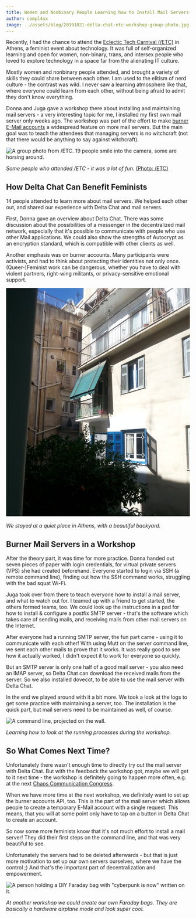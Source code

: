 ```yaml
---
title: Women and Nonbinary People Learning how to Install Mail Servers - Delta Chat at /ETC
author: compl4xx
image: ../assets/blog/20191021-delta-chat-etc-workshop-group-photo.jpg
---
```


Recently, I had the chance to attend the [Eclectic Tech Carnival
(/ETC)](https://eclectictechcarnival.org) in Athens, a feminist event about
technology. It was full of self-organized learning and open for women,
non-binary, trans, and intersex people who loved to explore technology in a
space far from the alienating IT culture.

Mostly women and nonbinary people attended, and brought a variety of skills
they could share between each other. I am used to the elitism of nerd culture -
the contrast was wild. I never saw a learning atmosphere like that, where
everyone could learn from each other, without being afraid to admit they don't
know everything.

Donna and Juga gave a workshop there about installing and maintaining mail
servers - a very interesting topic for me, I installed my first own mail server
only weeks ago. The workshop was part of the effort to make [burner E-Mail
accounts](https://delta.chat/en/2018-11-17-deltaxi#new-planned-features-for-at-risk-and-other-users)
a widespread feature on more mail servers. But the main goal was to teach the
attendees that managing servers is no witchcraft (not that there would be
anything to say against witchcraft).

![A group photo from /ETC. 19 people smile into the camera, some are horsing
around.](../assets/blog/20191021-delta-chat-etc-workshop-group-photo.jpg)

*Some people who attended /ETC - it was a lot of fun.* [(Photo:
/ETC)](https://eclectictechcarnival.org/etc/2019/athens/communications/group-photo/)

## How Delta Chat Can Benefit Feminists

14 people attended to learn more about mail servers. We helped each other out,
and shared our experience with Delta Chat and mail servers. 

First, Donna gave an overview about Delta Chat. There was some discussion about
the possibilities of a messenger in the decentralized mail network, especially
that it's possible to communicate with people who use other Mail applications.
We could also show the strengths of Autocrypt as an encryption standard, which
is compatible with other clients as well.

Another emphasis was on burner accounts. Many participants were activists, and
had to think about protecting their identities not only once. (Queer-)Feminist
work can be dangerous, whether you have to deal with violent partners,
right-wing militants, or privacy-sensitive emotional support.

![A backyard in Athens](../assets/blog/20191021-delta-chat-etc-workshop-athens-backyard.jpg)

*We stayed at a quiet place in Athens, with a beautiful backyard.*

## Burner Mail Servers in a Workshop

After the theory part, it was time for more practice. Donna handed out seven
pieces of paper with login credentials, for virtual private servers (VPS) she
had created beforehand. Everyone started to login via SSH (a remote command
line), finding out how the SSH command works, struggling with the bad squat
Wi-Fi.

Juga took over from there to teach everyone how to install a mail server, and
what to watch out for. I teamed up with a friend to get started, the others
formed teams, too. We could look up the instructions in a pad for how to
install & configure a postfix SMTP server - that's the software which takes
care of sending mails, and receiving mails from other mail servers on the
Internet.

After everyone had a running SMTP server, the fun part came - using it to
communicate with each other! With using Mutt on the server command line, we
sent each other mails to prove that it works. It was really good to see how it
actually worked, I didn't expect it to work for everyone so quickly.

But an SMTP server is only one half of a good mail server - you also need an
IMAP server, so Delta Chat can download the received mails from the server. So
we also installed dovecot, to be able to use the mail server with Delta Chat.

In the end we played around with it a bit more. We took a look at the logs to
get some practice with maintaining a server, too. The installation is the quick
part, but mail servers need to be maintained as well, of course.

![A command line, projected on the
wall.](../assets/blog/20191022-delta-chat-etc-workshop-projector-command-line.png)

*Learning how to look at the running processes during the workshop.*

## So What Comes Next Time?

Unfortunately there wasn't enough time to directly try out the mail server with
Delta Chat. But with the feedback the workshop got, maybe we will get to it
next time - the workshop is definitely going to happen more often, e.g. at the
next [Chaos Communication Congress](https://events.ccc.de).

When we have more time at the next workshop, we definitely want to set up the
burner accounts API, too. This is the part of the mail server which allows
people to create a temporary E-Mail account with a single request. This means,
that you will at some point only have to tap on a button in Delta Chat to
create an account.

So now some more feminists know that it's not much effort to install a mail
server! They did their first steps on the command line, and that was very
beautiful to see.

Unfortunately the servers had to be deleted afterwards - but that is just more
motivation to set up our own servers ourselves, where we have the control ;)
And that's the important part of decentralization and empowerment.

![A person holding a DIY Faraday bag with "cyberpunk is now" written on
it.](../assets/blog/20191021-delta-chat-etc-workshop-faraday-bag.jpg)

*At another workshop we could create our own Faraday bags. They are basically a
hardware airplane mode and look super cool.*

